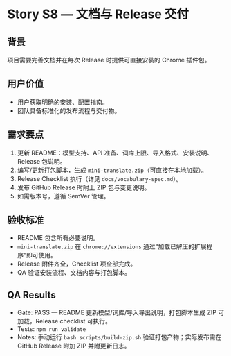 # Story S8 — 文档与 Release 交付

## 背景
项目需要完善文档并在每次 Release 时提供可直接安装的 Chrome 插件包。

## 用户价值
- 用户获取明确的安装、配置指南。
- 团队具备标准化的发布流程与交付物。

## 需求要点
1. 更新 README：模型支持、API 准备、词库上限、导入格式、安装说明、Release 包说明。
2. 编写/更新打包脚本，生成 `mini-translate.zip`（可直接在本地加载）。
3. Release Checklist 执行（详见 `docs/vocabulary-spec.md`）。
4. 发布 GitHub Release 时附上 ZIP 包与变更说明。
5. 如需版本号，遵循 SemVer 管理。

## 验收标准
- README 包含所有必要说明。
- `mini-translate.zip` 在 `chrome://extensions` 通过“加载已解压的扩展程序”即可使用。
- Release 附件齐全，Checklist 项全部完成。
- QA 验证安装流程、文档内容与打包脚本。

## QA Results
- Gate: PASS — README 更新模型/词库/导入导出说明，打包脚本生成 ZIP 可加载，Release checklist 可执行。
- Tests: `npm run validate`
- Notes: 手动运行 `bash scripts/build-zip.sh` 验证打包产物；实际发布需在 GitHub Release 附加 ZIP 并附更新日志。
